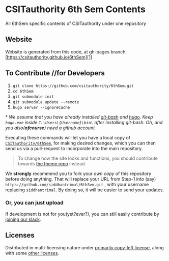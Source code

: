 # CSITauthority 6th Sem Contents

All 6thSem specific contents of CSITauthority under one repository

## Website

Website is generated from this code, at gh-pages branch: [https://csitauthority.github.io/6thSem][1]

## To Contribute //for Developers

1. `git clone https://github.com/csitauthority/6thSem.git`
2. `cd 6thSem`
3. `git submodule init`
4. `git submodule update --remote`
5. `hugo server --ignoreCache`

&ast; _We assume that you have already installed [git-bash][100] and [hugo][101]. Keep `hugo.exe` inside `C:\Users\{Username}\bin\` after installing git-bash. Oh, and you also(___ofcourse___) need a github account_

Executing these commands will let you have a local copy of [`CSITauthority/6thSem`][1], for making desired changes, which you can then send us via a pull-request to incorporate into the main repository.

> To change how the site looks and functions, you should contribute towards [the theme repo][2] instead.

We __strongly__ recommend you to fork your _own copy_ of this repository before doing anything. That will replace your URL from Step-1 into (say) `https://github.com/siddhantrimal/6thSem.git` , with your username replacing `siddhantrimal`. By doing so, it will be easier to send your updates.

### Or, you can just upload 
If development is not for you(yet?ever?), you can still easily contribute by [joining our slack][3].

## Licenses

Distributed in multi-licensing nature under [primarily copy-left license][4], along with some [other licenses][5].

[1]: https://csitauthority.github.io/6thSem
[2]: https://github.com/csitauthority/csitauthority-learn
[3]: https://join.slack.com/t/csitauthority/shared_invite/enQtMjgwOTA1NjExMzQ1LTc2Yzg0ODkyNzcxYjkyNzczOTdiMDE1OTIxNzg4MjNkOWJlM2U2MDc3OTBiOGQ4YWE0YTNlNDFkYWE2NjNlOTk
[4]: https://github.com/csitauthority/6thSem/blob/master/LICENSE
[5]: https://github.com/csitauthority/6thSem/blob/master/USAGE%20GUIDELINES%20and%20additional%20LICENSES.md
[100]: https://git-scm.com/downloads
[101]: https://github.com/gohugoio/hugo/releases

